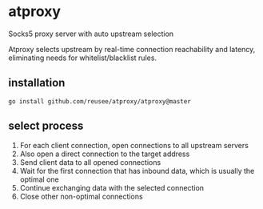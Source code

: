 # atproxy
Socks5 proxy server with auto upstream selection

Atproxy selects upstream by real-time connection reachability and latency,
eliminating needs for whitelist/blacklist rules.

## installation
```
go install github.com/reusee/atproxy/atproxy@master
```

## select process
1. For each client connection, open connections to all upstream servers
2. Also open a direct connection to the target address
3. Send client data to all opened connections
4. Wait for the first connection that has inbound data, which is usually the optimal one
5. Continue exchanging data with the selected connection
6. Close other non-optimal connections

